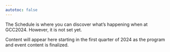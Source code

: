 ```yaml
---
autotoc: false
---
```


<slot name="/events/gcc2024/header" />

The Schedule is where you can discover what’s happening when at GCC2024.
However, it is not set yet.

Content will appear here starting in the first quarter of 2024 as the program
and event content is finalized.
